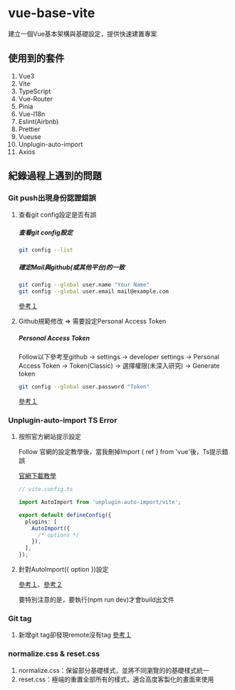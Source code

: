 # vue-base-vite

建立一個Vue基本架構與基礎設定，提供快速建置專案

## 使用到的套件

1. Vue3
2. Vite
3. TypeScript
4. Vue-Router
5. Pinia
6. Vue-I18n
7. Eslint(Airbnb)
8. Prettier
9. Vueuse
10. Unplugin-auto-import
11. Axios

## 紀錄過程上遇到的問題

### Git push出現身份認證錯誤

1. 查看git config設定是否有誤

   ##### 查看git config設定

   ```sh
   git config --list
   ```

   ##### 確定Mail與github(或其他平台)的一致

   ```sh
   git config --global user.name "Your Name"
   git config --global user.email mail@example.com
   ```

   [參考１](https://git-scm.com/book/zh-tw/v2/%E9%96%8B%E5%A7%8B-%E5%88%9D%E6%AC%A1%E8%A8%AD%E5%AE%9A-Git)

2. Github規範修改 => 需要設定Personal Access Token

   ##### Personal Access Token

   Follow以下參考至github -> settings -> developer settings -> Personal Access Token -> Token(Classic) -> 選擇權限(未深入研究) -> Generate token

   ```sh
   git config --global user.password "Token"
   ```

   [參考１](https://shengyu7697.github.io/github-personal-access-token/)

### Unplugin-auto-import TS Error

1.  按照官方網站提示設定

    Follow 官網的設定教學後，當我刪掉Import { ref } from 'vue'後，Ts提示錯誤

    [官網下載教學](https://github.com/unplugin/unplugin-auto-import/tree/main)

    ```ts
    // vite.config.ts

    import AutoImport from 'unplugin-auto-import/vite';

    export default defineConfig({
      plugins: [
        AutoImport({
          /* options */
        }),
      ],
    });
    ```

2.  針對AutoImport({ option })設定

    [參考１](https://github.com/unplugin/unplugin-auto-import/tree/main#typescript)、[參考２](https://blog.csdn.net/Web_chicken/article/details/130943350)

    要特別注意的是，要執行(npm run dev)才會build出文件

### Git tag

1. 新增git tag卻發現remote沒有tag
   [參考１](https://git-scm.com/book/zh-tw/v2/Git-%E5%9F%BA%E7%A4%8E-%E6%A8%99%E7%B1%A4)

### normalize.css & reset.css

1. normalize.css：保留部分基礎樣式，並將不同瀏覽的的基礎樣式統一
2. reset.css：極端的重置全部所有的樣式，適合高度客製化的畫面來使用
